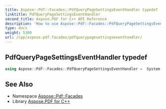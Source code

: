 ```yaml
---
title: Aspose::Pdf::Facades::PdfQueryPageSettingsEventHandler typedef
linktitle: PdfQueryPageSettingsEventHandler
second_title: Aspose.PDF for C++ API Reference
description: 'How to use Aspose::Pdf::Facades::PdfQueryPageSettingsEventHandler typedef in C++.'
type: docs
weight: 5300
url: /cpp/aspose.pdf.facades/pdfquerypagesettingseventhandler/
---
```

## PdfQueryPageSettingsEventHandler typedef




```cpp
using Aspose::Pdf::Facades::PdfQueryPageSettingsEventHandler =  System::MulticastDelegate<void(System::SharedPtr<System::Object>, System::SharedPtr<Aspose::Pdf::Printing::PdfQueryPageSettingsEventArgs>, System::SharedPtr<PdfPrintPageInfo>)>
```

## See Also

* Namespace [Aspose::Pdf::Facades](../)
* Library [Aspose.PDF for C++](../../)
